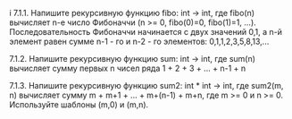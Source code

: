 i 7.1.1. Напишите рекурсивную функцию fibo: int -> int, где fibo(n) вычисляет n-е число Фибоначчи (n >= 0, fibo(0)=0, fibo(1)=1, ...). Последовательность Фибоначчи начинается с двух значений 0,1, а n-й элемент равен сумме n-1 - го и n-2 - го элементов: 0,1,1,2,3,5,8,13,...

7.1.2. Напишите рекурсивную функцию sum: int -> int, где sum(n) вычисляет сумму первых n чисел ряда 1 + 2 + 3 + ... + n-1 + n

7.1.3. Напишите рекурсивную функцию sum2: int * int -> int, где sum2(m, n) вычисляет сумму m + m+1 + ... + m+(n-1) + m+n, где m >= 0 и n >= 0.
Используйте шаблоны (m,0) и (m,n).
